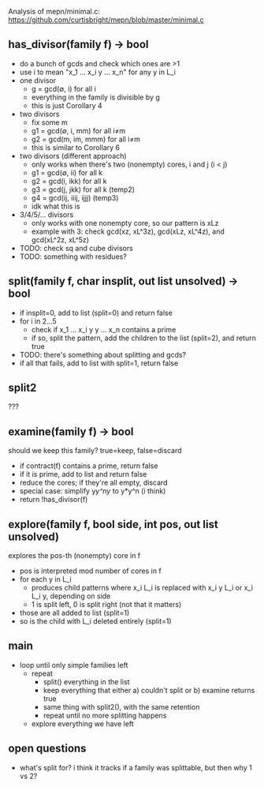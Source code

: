 Analysis of mepn/minimal.c: https://github.com/curtisbright/mepn/blob/master/minimal.c

has_divisor(family f) -> bool
-----------------------------
- do a bunch of gcds and check which ones are >1
- use i to mean "x_1 ... x_i y ... x_n" for any y in L_i
- one divisor
  - g = gcd(∅, i) for all i
  - everything in the family is divisible by g
  - this is just Corollary 4
- two divisors
  - fix some m
  - g1 = gcd(∅, i, mm) for all i≠m
  - g2 = gcd(m, im, mmm) for all i≠m
  - this is similar to Corollary 6
- two divisors (different approach)
  - only works when there's two (nonempty) cores, i and j (i < j)
  - g1 = gcd(∅, ii) for all k
  - g2 = gcd(i, ikk) for all k
  - g3 = gcd(j, jkk) for all k (temp2)
  - g4 = gcd(ij, iiij, ijjj) (temp3)
  - idk what this is
- 3/4/5/... divisors
  - only works with one nonempty core, so our pattern is xLz
  - example with 3: check gcd(xz, xL^3z), gcd(xLz, xL^4z), and gcd(xL^2z, xL^5z)
- TODO: check sq and cube divisors
- TODO: something with residues?

split(family f, char insplit, out list unsolved) -> bool
--------------------------------------------------------
- if insplit=0, add to list (split=0) and return false
- for i in 2...5
  - check if x_1 ... x_i y y ... x_n contains a prime
  - if so, split the pattern, add the children to the list (split=2), and return true
- TODO: there's something about splitting and gcds?
- if all that fails, add to list with split=1, return false

split2
------
???

examine(family f) -> bool
-------------------------
should we keep this family? true=keep, false=discard
- if contract(f) contains a prime, return false
- if it is prime, add to list and return false
- reduce the cores; if they're all empty, discard
- special case: simplify y*y^ny* to y*y^n (i think)
- return !has_divisor(f)

explore(family f, bool side, int pos, out list unsolved)
--------------------------------------------------------
explores the pos-th (nonempty) core in f
- pos is interpreted mod number of cores in f
- for each y in L_i
  - produces child patterns where x_i L_i is replaced with x_i y L_i or x_i L_i y, depending on side
  - 1 is split left, 0 is split right (not that it matters)
- those are all added to list (split=1)
- so is the child with L_i deleted entirely (split=1)  

main
----
- loop until only simple families left
  - repeat
    - split() everything in the list
    - keep everything that either a) couldn't split or b) examine returns true
    - same thing with split2(), with the same retention
    - repeat until no more splitting happens
  - explore everything we have left


open questions
--------------
- what's split for? i think it tracks if a family was splittable, but then why 1 vs 2?
